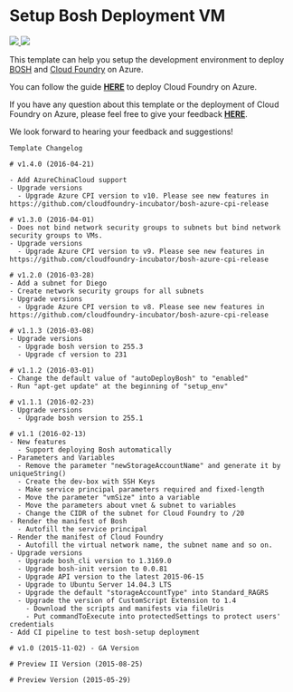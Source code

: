 # Setup Bosh Deployment VM

<a href="https://portal.azure.com/#create/Microsoft.Template/uri/https%3A%2F%2Fraw.githubusercontent.com%2FAzure%2Fazure-quickstart-templates%2Fmaster%2Fbosh-setup%2Fazuredeploy.json" target="_blank">
    <img src="http://azuredeploy.net/deploybutton.png"/>
</a>
<a href="http://armviz.io/#/?load=https%3A%2F%2Fraw.githubusercontent.com%2FAzure%2Fazure-quickstart-templates%2Fmaster%2Fbosh-setup%2Fazuredeploy.json" target="_blank">
    <img src="http://armviz.io/visualizebutton.png"/>
</a>

This template can help you setup the development environment to deploy [BOSH](http://bosh.io/) and [Cloud Foundry](https://www.cloudfoundry.org/) on Azure.

You can follow the guide [**HERE**](https://github.com/cloudfoundry-incubator/bosh-azure-cpi-release/blob/master/docs/guidance.md) to deploy Cloud Foundry on Azure.

If you have any question about this template or the deployment of Cloud Foundry on Azure, please feel free to give your feedback [**HERE**](https://github.com/cloudfoundry-incubator/bosh-azure-cpi-release/issues).

We look forward to hearing your feedback and suggestions!

```
Template Changelog

# v1.4.0 (2016-04-21)

- Add AzureChinaCloud support
- Upgrade versions
  - Upgrade Azure CPI version to v10. Please see new features in https://github.com/cloudfoundry-incubator/bosh-azure-cpi-release

# v1.3.0 (2016-04-01)
- Does not bind network security groups to subnets but bind network security groups to VMs.
- Upgrade versions
  - Upgrade Azure CPI version to v9. Please see new features in https://github.com/cloudfoundry-incubator/bosh-azure-cpi-release

# v1.2.0 (2016-03-28)
- Add a subnet for Diego
- Create network security groups for all subnets
- Upgrade versions
  - Upgrade Azure CPI version to v8. Please see new features in https://github.com/cloudfoundry-incubator/bosh-azure-cpi-release

# v1.1.3 (2016-03-08)
- Upgrade versions
  - Upgrade bosh version to 255.3
  - Upgrade cf version to 231

# v1.1.2 (2016-03-01)
- Change the default value of "autoDeployBosh" to "enabled"
- Run "apt-get update" at the beginning of "setup_env"

# v1.1.1 (2016-02-23)
- Upgrade versions
  - Upgrade bosh version to 255.1

# v1.1 (2016-02-13)
- New features
  - Support deploying Bosh automatically
- Parameters and Variables
  - Remove the parameter "newStorageAccountName" and generate it by uniqueString()
  - Create the dev-box with SSH Keys
  - Make service principal parameters required and fixed-length
  - Move the parameter "vmSize" into a variable
  - Move the parameters about vnet & subnet to variables
  - Change the CIDR of the subnet for Cloud Foundry to /20
- Render the manifest of Bosh
  - Autofill the service principal
- Render the manifest of Cloud Foundry
  - Autofill the virtual network name, the subnet name and so on.
- Upgrade versions
  - Upgrade bosh_cli version to 1.3169.0
  - Upgrade bosh-init version to 0.0.81
  - Upgrade API version to the latest 2015-06-15
  - Upgrade to Ubuntu Server 14.04.3 LTS
  - Upgrade the default "storageAccountType" into Standard_RAGRS
  - Upgrade the version of CustomScript Extension to 1.4
    - Download the scripts and manifests via fileUris
    - Put commandToExecute into protectedSettings to protect users' credentials
- Add CI pipeline to test bosh-setup deployment

# v1.0 (2015-11-02) - GA Version

# Preview II Version (2015-08-25)

# Preview Version (2015-05-29)
```
